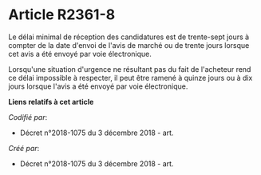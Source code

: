 # Article R2361-8

Le délai minimal de réception des candidatures est de trente-sept jours à compter de la date d'envoi de l'avis de marché ou
de trente jours lorsque cet avis a été envoyé par voie électronique.

Lorsqu'une situation d'urgence ne résultant pas du fait de l'acheteur rend ce délai impossible à respecter, il peut être
ramené à quinze jours ou à dix jours lorsque l'avis a été envoyé par voie électronique.

**Liens relatifs à cet article**

_Codifié par_:

  - Décret n°2018-1075 du 3 décembre 2018 - art.

_Créé par_:

  - Décret n°2018-1075 du 3 décembre 2018 - art.
